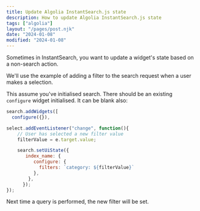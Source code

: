 ```yaml
---
title: Update Algolia InstantSearch.js state
description: How to update Algolia InstantSearch.js state
tags: ["algolia"]
layout: "/pages/post.njk"
date: "2024-01-08"
modified: "2024-01-08"
---
```


Sometimes in InstantSearch, you want to update a widget's state based on a non-search action.

We'll use the example of adding a filter to the search request when a user makes a selection.

This assume you've initialised search. There should be an existing `configure` widget initialised. It can be blank also:

```js
search.addWidgets([
  configure({}),

select.addEventListener("change", function(){
    // User has selected a new filter value
    filterValue = e.target.value;

    search.setUiState({
       index_name: {
          configure: {
            filters: `category: ${filterValue}`
          },
        },
      });
});
```

Next time a query is performed, the new filter will be set.
